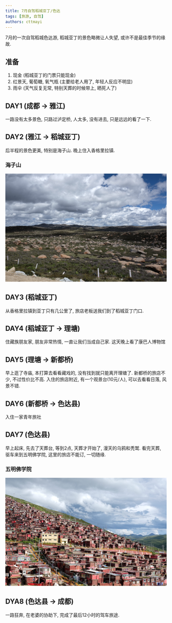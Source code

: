 ```yaml
---
title: 7月自驾稻城亚丁/色达
tags: [旅游, 自驾]
authors: cttmayi
---
```


7月的一次自驾稻城色达游, 稻城亚丁的景色略微让人失望, 或许不是最佳季节的缘故.

## 准备
1. 现金 (稻城亚丁的门票只能现金)
2. 红景天, 葡萄糖, 氧气瓶 (主要给老人用了, 年轻人反应不明显)
3. 雨伞 (天气反复无常, 特别天葬的时候带上, 晒死人了) 

## DAY1 (成都 -\> 雅江)
一路没有太多景色, 只路过泸定桥, 人太多, 没有进去, 只是远远的看了一下.

## DAY2 (雅江 -\> 稻城亚丁)
后半程的景色更美, 特别是海子山. 
晚上住入香格里拉镇.
### 海子山
![image](./image-5b1a2232.png)

## DAY3 (稻城亚丁)
从香格里拉镇到亚丁只有几公里了, 旅店老板送我们到了稻城亚丁门口. 

## DAY4 (稻城亚丁 -\> 理塘)
住藏族朋友家, 朋友非常热情, 一直让我们当成自己家. 
这天晚上看了康巴人博物馆

## DAY5 (理塘 -\> 新都桥)
早上逛了寺庙, 本打算去看看藏戏的, 没有找到就只能离开理塘了.
新都桥的旅店不少, 不过性价比不高. 入住的旅店附近, 有一个观景台(10元/人), 可以去看看日落, 风景不错.

## DAY6 (新都桥 -\> 色达县)
入住一家青年旅社

## DAY7 (色达县)
早上起床, 先去了天葬台, 等到2点, 天葬才开始了, 漫天的乌鸦和秃鹫.
看完天葬, 驱车来到五明佛学院, 这里的旅店不能订, 一切随缘.
### 五明佛学院
![image](./image-99b27572.png)


## DYA8 (色达县 -\> 成都)
一路狂奔, 在老婆的协助下, 完成了最后12小时的驾车旅途.
